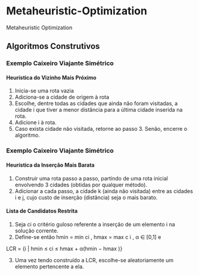 # Metaheuristic-Optimization
Metaheuristic Optimization

## Algoritmos Construtivos

### Exemplo Caixeiro Viajante Simétrico
#### Heurística do Vizinho Mais Próximo
1. Inicia-se uma rota vazia
2. Adiciona-se a cidade de origem à rota
3. Escolhe, dentre todas as cidades que ainda não foram
visitadas, a cidade i que tiver a menor distância para a
última cidade inserida na rota.
4. Adicione i à rota.
5. Caso exista cidade não visitada, retorne ao passo 3.
Senão, encerre o algoritmo.


### Exemplo Caixeiro Viajante Simétrico
#### Heurística da Inserção Mais Barata
1. Construir uma rota passo a passo, partindo de uma rota
inicial envolvendo 3 cidades (obtidas por qualquer
método).
2. Adicionar a cada passo, a cidade k (ainda não visitada)
entre as cidades i e j, cujo custo de inserção (distância)
seja o mais barato.


#### Lista de Candidatos Restrita
1. Seja ci o critério guloso referente a inserção de um elemento i
na solução corrente.
2. Define-se então hmin = min ci , hmax = max c i , α ∈ [0,1] e
 
LCR = {i | hmin ≤ ci ≤ hmax + α(hmin − hmax )}

3. Uma vez tendo construído a LCR, escolhe-se aleatoriamente
um elemento pertencente a ela.